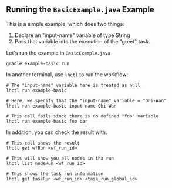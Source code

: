## Running the `BasicExample.java` Example

This is a simple example, which does two things:

1. Declare an "input-name" variable of type String
2. Pass that variable into the execution of the "greet" task.

Let's run the example in `BasicExample.java`

```
gradle example-basic:run
```

In another terminal, use `lhctl` to run the workflow:

```
# The "input-name" variable here is treated as null
lhctl run example-basic

# Here, we specify that the "input-name" variable = "Obi-Wan"
lhctl run example-basic input-name Obi-Wan

# This call fails since there is no defined "foo" variable
lhctl run example-basic foo bar
```

In addition, you can check the result with:

```
# This call shows the result
lhctl get wfRun <wf_run_id>

# This will show you all nodes in tha run
lhctl list nodeRun <wf_run_id>

# This shows the task run information
lhctl get taskRun <wf_run_id> <task_run_global_id>
```
